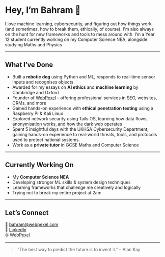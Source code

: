 # Hey, I’m Bahram 👋

I love machine learning, cybersecurity, and figuring out how things work (and sometimes, how to break them, ethically, of course). I'm also always on the hunt for new frameworks and tools to mess around with.
I’m a Year 12 student currently working on my Computer Science NEA, alongside studying Maths and Physics

---

## What I’ve Done

- Built a **robotic dog** using Python and ML, responds to real-time sensor inputs and recognises objects
- Awarded for my essays on **AI ethics** and **machine learning** by Cambridge and Oxford 
- Founder of [WebPexel](https://webpexel.com) – offering professional services in SEO, websites, CRMs, and more
- Gained hands-on experience with **ethical penetration testing** using a Raspberry Pi & Kali Linux
- Explored network security using Tails OS, learning how data flows, anonymisation works, and how the dark web operates
- Spent 5 insightful days with the UKHSA Cybersecurity Department, gaining hands-on experience to real-world threats, tools, and protocols used to protect national systems.
- Work as a **private tutor** in GCSE Maths and Computer Science

---

## Currently Working On

- My **Computer Science NEA**
- Developing stronger ML skills & system design techniques
- Learning frameworks that challenge me creatively and logically
- Trying not to break my entire project at 2am

---

## Let’s Connect

📧 [bahram@webpexel.com](mailto:bahram@webpexel.com)  
🔗 [LinkedIn](https://www.linkedin.com/in/bahram-danishmal-63730731b/)  
🌐 [WebPexel](https://webpexel.com)

---

> “The best way to predict the future is to invent it.” – Alan Kay
